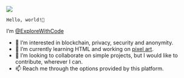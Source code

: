 <!--- 
-👋 Hi, I’m @ExploreWithCode.
- 👀 I’m interested in blockchain, privacy, security and anonimity.
- 🌱 I’m currently learning HTML.
- 💞️ I’m looking to collaborate on simple projects, but I would like to contribute, wherever I can.
- 📫 How to reach me ...through the options provided by this platform.
--->

<!---
ExploreWithCode/ExploreWithCode is a ✨ special ✨ repository because its `README.md` (this file) appears on your GitHub profile.
You can click the Preview link to take a look at your changes.
--->
<a href="https://github.com/ExploreWithCode/pixel-art/wiki" target="_blank" title="pixel Pikachu (code created by @ExploreWithCode"><img src="https://user-images.githubusercontent.com/109108536/182130279-8cc77124-9d42-440c-a98f-24385e31247a.png"></a>

`Hello, world!👋`

I’m [@ExploreWithCode](https://github.com/ExploreWithCode)

- 👀 I’m interested in blockchain, privacy, security and anonymity.
- 🌱 I’m currently learning HTML and working on [pixel art](https://github.com/ExploreWithCode/pixel-art).
- 💞️ I’m looking to collaborate on simple projects, but I would like to contribute, wherever I can.
- 📫 Reach me through the options provided by this platform.
